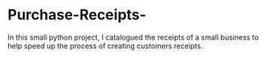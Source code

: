 # Purchase-Receipts-

In this small python project, I catalogued the receipts of a small business to help speed up the process of creating customers receipts. 
